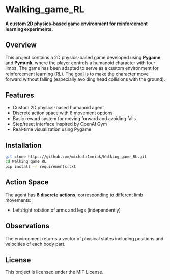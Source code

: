 # Walking\_game\_RL

**A custom 2D physics-based game environment for reinforcement learning experiments.**

## Overview

This project contains a 2D physics-based game developed using **Pygame** and **Pymunk**, where the player controls a humanoid character with four limbs. The game has been adapted to serve as a custom environment for reinforcement learning (RL). The goal is to make the character move forward without falling (especially avoiding head collisions with the ground).

## Features

* Custom 2D physics-based humanoid agent
* Discrete action space with 8 movement options
* Basic reward system for moving forward and avoiding falls
* Step/reset interface inspired by OpenAI Gym
* Real-time visualization using Pygame

## Installation

```bash
git clone https://github.com/michalz1mniak/Walking_game_RL.git
cd Walking_game_RL
pip install -r requirements.txt
```

## Action Space

The agent has **8 discrete actions**, corresponding to different limb movements:

* Left/right rotation of arms and legs (independently)

## Observations

The environment returns a vector of physical states including positions and velocities of each body part.

## License

This project is licensed under the MIT License.
